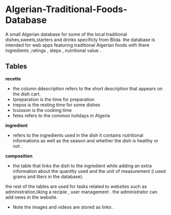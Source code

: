 # Algerian-Traditional-Foods-Database
A small Algerian database for some of the local traditional dishes,sweets,starters and drinks specificly from Blida.
the database is intended for web apps featuring traditional Algerian foods with there ingredients ,ratings , steps , nutritional value .

## Tables
**recette**
- the column ddescription refers to the short description that appears on the dish cart.
- tpreparation is the time for preparation
- trepos is the resting time for some dishes
- tcuisson is the cooking time
- fetes refers to the common holidays in Algeria
  
**ingredient**
- refers to the ingredients used in the dish it contains nutritional informations as well as the season and whether the dish is healthy or not .
  
**composition**
- the table that links the dish to the ingredient while adding an extra information about the quantity used and the unit of measurement (i used grams and liters in the database).
  
the rest of the tables are used for tasks related to websites such as administration,liking a recipie , user management . the administrator can add news in the website.

- Note the images and videos are stored as links .

